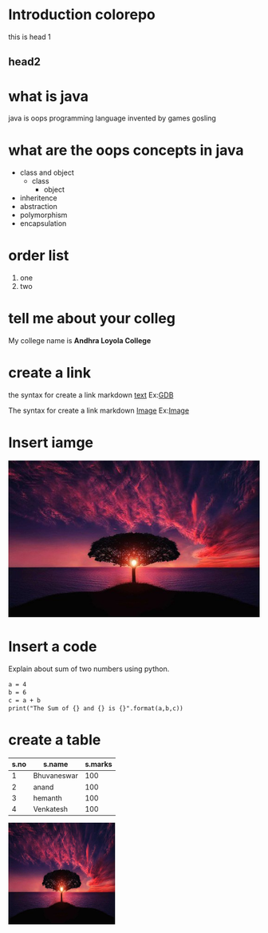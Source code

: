 # Introduction colorepo
 this is head 1
## head2
# what is java
java is oops programming language invented by games gosling
# what are the oops concepts in java
* class and object
  * class
    * object
* inheritence
* abstraction
* polymorphism
* encapsulation

# order list
1. one
2. two

# tell me about your colleg
My college name is **Andhra Loyola College**
# create a link
the syntax for create a link markdown [text](url)
Ex:[GDB](https://www.onlinegdb.com/#)

The syntax for create a link markdown [Image](url)
Ex:[Image](https://www.google.com/imgres?imgurl=https%3A%2F%2Fimages.unsplash.com%2Fphoto-1494548162494-384bba4ab999%3Fixid%3DMXwxMjA3fDB8MHxzZWFyY2h8MXx8ZGF3bnxlbnwwfHwwfA%253D%253D%26ixlib%3Drb-1.2.1%26w%3D1000%26q%3D80&imgrefurl=https%3A%2F%2Funsplash.com%2Fs%2Fphotos%2Fdawn&tbnid=a9B7raWE3PxoBM&vet=12ahUKEwjV5rPG6cruAhVdxHMBHVJLAcIQMygCegUIARDXAQ..i&docid=ezcoKoowmsJC7M&w=1000&h=1000&q=images&ved=2ahUKEwjV5rPG6cruAhVdxHMBHVJLAcIQMygCegUIARDXAQ)

# Insert iamge
![alt MyImage](Image.jpg)

# Insert a code
Explain about sum of two numbers using python.

    a = 4
    b = 6
    c = a + b
    print("The Sum of {} and {} is {}".format(a,b,c))

# create a table
s.no|s.name|s.marks
--|---------|--------
1|Bhuvaneswar| 100
2|anand|100
3|hemanth|100
4| Venkatesh|100


<img src="Image.jpg" width="214" height="204">
